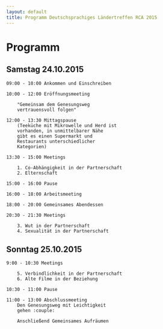 ```yaml
---
layout: default
title: Programm Deutschsprachiges Ländertreffen RCA 2015
---
```

# Programm

## Samstag 24.10.2015

    09:00 - 10:00 Ankommen und Einschreiben
    
    10:00 - 12:00 Eröffnungsmeeting
    
        "Gemeinsam dem Genesungsweg
        vertrauensvoll folgen"
    
    12:00 - 13:30 Mittagspause
        (Teeküche mit Mikrowelle und Herd ist
        vorhanden, in unmittelbarer Nähe
        gibt es einen Supermarkt und
        Restaurants unterschiedlicher
        Kategorien)
    
    13:30 - 15:00 Meetings
    
        1. Co-Abhängigkeit in der Partnerschaft
        2. Elternschaft
        
    15:00 - 16:00 Pause
    
    16:00 - 18:00 Arbeitsmeeting
    
    18:00 - 20:00 Gemeinsames Abendessen
    
    20:30 - 21:30 Meetings
    
        3. Wut in der Partnerschaft
        4. Sexualität in der Partnerschaft

## Sonntag 25.10.2015

    9:00 - 10:30 Meetings
    
        5. Verbindlichkeit in der Partnerschaft
        6. Alte Filme in der Beziehung
    
    10:30 - 11:00 Pause
    
    11:00 - 13:00 Abschlussmeeting
        Den Genesungsweg mit Leichtigkeit
        gehen :couple:
        
        Anschließend Gemeinsames Aufräumen
